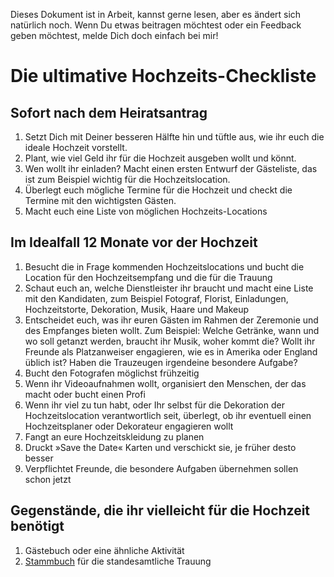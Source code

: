 
Dieses Dokument ist in Arbeit, kannst gerne lesen, aber es ändert sich natürlich noch. Wenn Du etwas beitragen möchtest oder ein Feedback geben möchtest, melde Dich doch einfach bei mir!

<h1>Die ultimative Hochzeits-Checkliste</h1>
<h2>Sofort nach dem Heiratsantrag</h2>
<ol>
<li>Setzt Dich mit Deiner besseren Hälfte hin und tüftle aus, wie ihr euch die ideale Hochzeit vorstellt.</li>
<li>Plant, wie viel Geld ihr für die Hochzeit ausgeben wollt und könnt.</li>
<li>Wen wollt ihr einladen? Macht einen ersten Entwurf der Gästeliste, das ist zum Beispiel wichtig für die Hochzeitslocation.</li>
<li>Überlegt euch mögliche Termine für die Hochzeit und checkt die Termine mit den wichtigsten Gästen.</li>
<li>Macht euch eine Liste von möglichen Hochzeits-Locations</li>
</ol>
<h2>Im Idealfall 12 Monate vor der Hochzeit</h2>
<ol>
  <li>Besucht die in Frage kommenden Hochzeitslocations und bucht die Location für den Hochzeitsempfang und die für die Trauung</li>
  <li>Schaut euch an, welche Dienstleister ihr braucht und macht eine Liste mit den Kandidaten, zum Beispiel Fotograf, Florist, Einladungen, Hochzeitstorte, Dekoration, Musik, Haare und Makeup </li>
  <li>Entscheidet euch, was ihr euren Gästen im Rahmen der Zeremonie und des Empfanges bieten wollt. Zum Beispiel: Welche Getränke, wann und wo soll getanzt werden, braucht ihr Musik, woher kommt die? Wollt ihr Freunde als Platzanweiser engagieren, wie es in Amerika oder England üblich ist? Haben die Trauzeugen irgendeine besondere Aufgabe?</li>
  <li>Bucht den Fotografen möglichst frühzeitig</li>
  <li>Wenn ihr Videoaufnahmen wollt, organisiert den Menschen, der das macht oder bucht einen Profi</li>
  <li>Wenn ihr viel zu tun habt, oder Ihr selbst für die Dekoration der Hochzeitslocation verantwortlich seit, überlegt, ob ihr eventuell einen Hochzeitsplaner oder Dekorateur engagieren wollt</li>
  <li>Fangt an eure Hochzeitskleidung zu planen</li>
  <li>Druckt »Save the Date« Karten und verschickt sie, je früher desto besser</li>
  <li>Verpflichtet Freunde, die besondere Aufgaben übernehmen sollen schon jetzt</li>
</ol>
<h2>Gegenstände, die ihr vielleicht für die Hochzeit benötigt</h2>
<ol>
  <li>Gästebuch oder eine ähnliche Aktivität</li>
  <li><a href="https://glueckundsegen.de/stammbuch/">Stammbuch</a> für die standesamtliche Trauung</li>
</ol>
